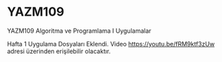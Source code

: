 # YAZM109
YAZM109 Algoritma ve Programlama I Uygulamalar

Hafta 1 Uygulama Dosyaları Eklendi.
Video https://youtu.be/fRM9ktf3zUw adresi üzerinden erişilebilir olacaktır.
